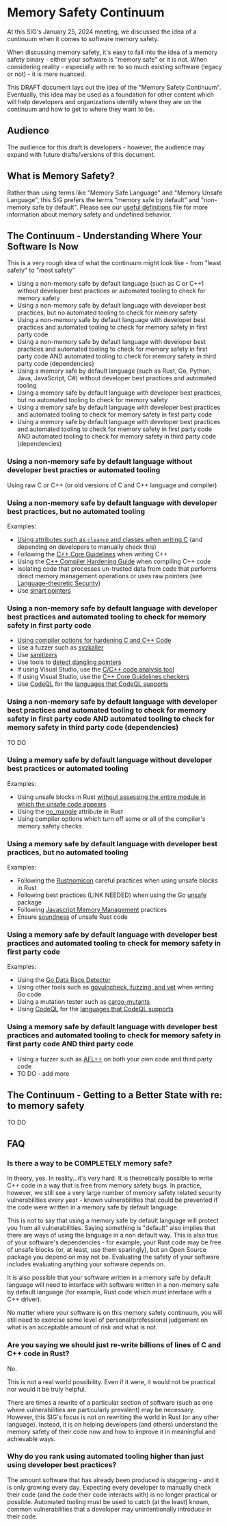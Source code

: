 # Memory Safety Continuum

At this SIG's January 25, 2024 meeting, we discussed the idea of a continuum when it comes to software memory safety.

When discussing memory safety, it's easy to fall into the idea of a memory safety binary - either your software is "memory safe" or it is not. When considering reality - especially with re: to so much existing software (legacy or not) - it is more nuanced.

This DRAFT document lays out the idea of the "Memory Safety Continuum". Eventually, this idea may be used as a foundation for other content which will help developers and organizations identify where they are on the continuum and how to get to where they want to be.

## Audience

The audience for this draft is developers - however, the audience may expand with future drafts/versions of this document.

## What is Memory Safety?

Rather than using terms like "Memory Safe Language" and "Memory Unsafe Language", this SIG prefers the terms "memory safe by default" and "non-memory safe by default". Please see our [useful definitions](definitions.md) file for more information about memory safety and undefined behavior.

## The Continuum - Understanding Where Your Software Is Now

This is a very rough idea of what the continuum might look like - from "least safety" to "most safety"

* Using a non-memory safe by default language (such as C or C++) without developer best practices or automated tooling to check for memory safety
* Using a non-memory safe by default language with developer best practices, but no automated tooling to check for memory safety
* Using a non-memory safe by default language with developer best practices and automated tooling to check for memory safety in first party code
* Using a non-memory safe by default language with developer best practices and automated tooling to check for memory safety in first party code AND automated tooling to check for memory safety in third party code (dependencies)
* Using a memory safe by default language (such as Rust, Go, Python, Java, JavaScript, C#) without developer best practices and automated tooling
* Using a memory safe by default language with developer best practices, but no automated tooling to check for memory safety
* Using a memory safe by default language with developer best practices and automated tooling to check for memory safety in first party code
* Using a memory safe by default language with developer best practices and automated tooling to check for memory safety in first party code AND automated tooling to check for memory safety in third party code (dependencies)

### Using a non-memory safe by default language without developer best practies or automated tooling

Using raw C or C++ (or old versions of C and C++ language and compiler)

### Using a non-memory safe by default language with developer best practices, but no automated tooling

Examples:

* [Using attributes such as `cleanup` and classes when writing C](https://lwn.net/Articles/934679/) (and depending on developers to manually check this)
* Following the [C++ Core Guidelines](https://github.com/isocpp/CppCoreGuidelines) when writing C++
* Using the [C++ Compiler Hardening Guide](https://github.com/ossf/wg-best-practices-os-developers/tree/main/docs/Compiler-Hardening-Guides) when compiling C++ code
* Isolating code that processes un-trusted data from code that performs direct memory management operations or uses raw pointers (see [Language-theoretic Security](https://github.com/ossf/Memory-Safety/pull/20))
* Use [smart pointers](https://learn.microsoft.com/en-us/cpp/cpp/smart-pointers-modern-cpp?view=msvc-170)

### Using a non-memory safe by default language with developer best practices and automated tooling to check for memory safety in first party code

* [Using compiler options for hardening C and C++ Code](https://best.openssf.org/Compiler-Hardening-Guides/Compiler-Options-Hardening-Guide-for-C-and-C++.html)
* Use a fuzzer such as [syzkaller](https://github.com/google/syzkaller)
* Use [sanitizers](https://github.com/google/sanitizers)
* Use tools to [detect dangling pointers](https://chromium.googlesource.com/chromium/src/+/HEAD/docs/dangling_ptr.md)
* If using Visual Studio, use the [C/C++ code analysis tool](https://learn.microsoft.com/en-us/cpp/code-quality/code-analysis-for-c-cpp-overview?view=msvc-170)
* If using Visual Studio, use the [C++ Core Guidelines checkers](https://learn.microsoft.com/en-us/cpp/code-quality/using-the-cpp-core-guidelines-checkers?view=msvc-170)
* Use [CodeQL](https://codeql.github.com/) for the [languages that CodeQL supports](https://codeql.github.com/docs/codeql-overview/supported-languages-and-frameworks/)

### Using a non-memory safe by default language with developer best practices and automated tooling to check for memory safety in first party code AND automated tooling to check for memory safety in third party code (dependencies)

TO DO

### Using a memory safe by default language without developer best practices or automated tooling

Examples:

* Using unsafe blocks in Rust [without assessing the entire module in which the unsafe code appears](https://github.com/ossf/Memory-Safety/issues/15#issuecomment-1847939439)
* Using the [no_mangle](https://github.com/rust-lang/rust/issues/28179) attribute in Rust
* Using compiler options which turn off some or all of the compiler's memory safety checks

### Using a memory safe by default language with developer best practices, but no automated tooling

Examples:

* Following the [Rustnomicon](https://doc.rust-lang.org/nomicon/intro.html) careful practices when using unsafe blocks in Rust
* Following best practices (LINK NEEDED) when using the Go [unsafe](https://pkg.go.dev/unsafe#pkg-overview) package
* Following [Javascript Memory Management](https://developer.mozilla.org/en-US/docs/Web/JavaScript/Memory_management) practices
* Ensure [soundness](https://rust-lang.github.io/unsafe-code-guidelines/glossary.html#soundness-of-code--of-a-library) of unsafe Rust code

### Using a memory safe by default language with developer best practices and automated tooling to check for memory safety in first party code

Examples:

* Using the [Go Data Race Detector](https://go.dev/doc/articles/race_detector)
* Using other tools such as [govulncheck, fuzzing, and vet](https://go.dev/doc/security/best-practices) when writing Go code
* Using a mutation tester such as [cargo-mutants](https://github.com/sourcefrog/cargo-mutants)
* Using [CodeQL](https://codeql.github.com/) for the [languages that CodeQL supports](https://codeql.github.com/docs/codeql-overview/supported-languages-and-frameworks/)

### Using a memory safe by default language with developer best practices and automated tooling to check for memory safety in first party code AND third party code

* Using a fuzzer such as [AFL++](https://github.com/AFLplusplus/AFLplusplus) on both your own code and third party code
* TO DO - add more

## The Continuum - Getting to a Better State with re: to memory safety

TO DO

## FAQ

### Is there a way to be COMPLETELY memory safe?

In theory, yes. In reality...it's very hard. It is theoretically possible to write C++ code in a way that is free from memory safety bugs. In practice, however, we still see a very large number of memory safety related security vulnerabilities every year - known vulnerabilities that could be prevented if the code were written in a memory safe by default language.

This is not to say that using a memory safe by default language will protect you from all vulnerabilities. Saying something is "default" also implies that there are ways of using the language in a non default way. This is also true of your software's dependencies - for example, your Rust code may be free of unsafe blocks (or, at least, use them sparingly), but an Open Source package you depend on may not be. Evaluating the safety of your software includes evaluating anything your software depends on.

It is also possible that your software written in a memory safe by default language will need to interface with software written in a non-memory safe by default language (for example, Rust code which must interface with a C++ driver).

No matter where your software is on this memory safety continuum, you will still need to exercise some level of personal/professional judgement on what is an acceptable amount of risk and what is not.

### Are you saying we should just re-write billions of lines of C and C++ code in Rust?

No.

This is not a real world possibility. Even if it were, it would not be practical nor would it be truly helpful.

There are times a rewrite of a particular section of software (such as one where vulnerabilities are particularly prevalent) may be necessary. However, this SIG's focus is not on rewriting the world in Rust (or any other language). Instead, it is on helping developers (and others) understand the memory safety of their code now and how to improve it in meaningful and achievable ways.

### Why do you rank using automated tooling higher than just using developer best practices?

The amount software that has already been produced is staggering - and it is only growing every day. Expecting every developer to manually check their code (and the code their code interacts with) is no longer practical or possible. Automated tooling must be used to catch (at the least) known, common vulnerabilities that a developer may unintentionally introduce in their code.
